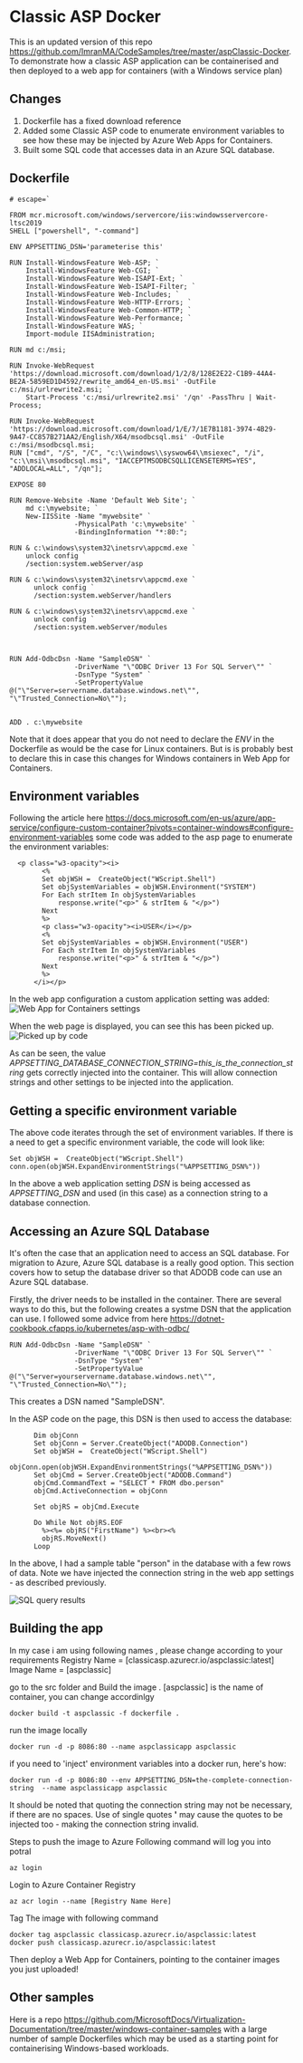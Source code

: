 # Classic ASP Docker

This is an updated version of this repo https://github.com/ImranMA/CodeSamples/tree/master/aspClassic-Docker. To demonstrate how a classic ASP application can be containerised and then deployed to a web app for containers (with a Windows service plan)


## Changes
1. Dockerfile has a fixed download reference
2. Added some Classic ASP code to enumerate environment variables to see how these may be injected by Azure Web Apps for Containers.
3. Built some SQL code that accesses data in an Azure SQL database.

## Dockerfile
```
# escape=`

FROM mcr.microsoft.com/windows/servercore/iis:windowsservercore-ltsc2019
SHELL ["powershell", "-command"]

ENV APPSETTING_DSN='parameterise this'

RUN Install-WindowsFeature Web-ASP; `
    Install-WindowsFeature Web-CGI; `
    Install-WindowsFeature Web-ISAPI-Ext; `
    Install-WindowsFeature Web-ISAPI-Filter; `
    Install-WindowsFeature Web-Includes; `
    Install-WindowsFeature Web-HTTP-Errors; `
    Install-WindowsFeature Web-Common-HTTP; `
    Install-WindowsFeature Web-Performance; `
    Install-WindowsFeature WAS; `
    Import-module IISAdministration;

RUN md c:/msi;

RUN Invoke-WebRequest 'https://download.microsoft.com/download/1/2/8/128E2E22-C1B9-44A4-BE2A-5859ED1D4592/rewrite_amd64_en-US.msi' -OutFile c:/msi/urlrewrite2.msi; `
    Start-Process 'c:/msi/urlrewrite2.msi' '/qn' -PassThru | Wait-Process;

RUN Invoke-WebRequest 'https://download.microsoft.com/download/1/E/7/1E7B1181-3974-4B29-9A47-CC857B271AA2/English/X64/msodbcsql.msi' -OutFile c:/msi/msodbcsql.msi; 
RUN ["cmd", "/S", "/C", "c:\\windows\\syswow64\\msiexec", "/i", "c:\\msi\\msodbcsql.msi", "IACCEPTMSODBCSQLLICENSETERMS=YES", "ADDLOCAL=ALL", "/qn"];

EXPOSE 80

RUN Remove-Website -Name 'Default Web Site'; `
    md c:\mywebsite; `
    New-IISSite -Name "mywebsite" `
                -PhysicalPath 'c:\mywebsite' `
                -BindingInformation "*:80:";

RUN & c:\windows\system32\inetsrv\appcmd.exe `
    unlock config `
    /section:system.webServer/asp

RUN & c:\windows\system32\inetsrv\appcmd.exe `
      unlock config `
      /section:system.webServer/handlers

RUN & c:\windows\system32\inetsrv\appcmd.exe `
      unlock config `
      /section:system.webServer/modules
	  
	  	  

RUN Add-OdbcDsn -Name "SampleDSN" `
                -DriverName "\"ODBC Driver 13 For SQL Server\"" `
                -DsnType "System" ` 
                -SetPropertyValue @("\"Server=servername.database.windows.net\"", "\"Trusted_Connection=No\"");


ADD . c:\mywebsite
```
Note that it does appear that you do not need to declare the *ENV* in the Dockerfile as would be the case for Linux containers. But is is probably best to declare this in case this changes for Windows containers in Web App for Containers.

## Environment variables
Following the article here https://docs.microsoft.com/en-us/azure/app-service/configure-custom-container?pivots=container-windows#configure-environment-variables some code was added to the asp page to enumerate the environment variables:

```
  <p class="w3-opacity"><i>
        <%
        Set objWSH =  CreateObject("WScript.Shell")
        Set objSystemVariables = objWSH.Environment("SYSTEM")
        For Each strItem In objSystemVariables
            response.write("<p>" & strItem & "</p>")
        Next
        %>
        <p class="w3-opacity"><i>USER</i></p>
        <%
        Set objSystemVariables = objWSH.Environment("USER")
        For Each strItem In objSystemVariables
            response.write("<p>" & strItem & "</p>")
        Next
        %>
      </i></p>
```

In the web app configuration a custom application setting was added:
![Web App for Containers settings](https://github.com/jometzg/classicaspdocker/blob/master/appsettings.png)

When the web page is displayed, you can see this has been picked up.
![Picked up by code](https://github.com/jometzg/classicaspdocker/blob/master/onpage.png)

As can be seen, the value _APPSETTING_DATABASE_CONNECTION_STRING=this_is_the_connection_string_ gets correctly injected into the container. This will allow connection strings and other settings to be injected into the application. 

## Getting a specific environment variable

The above code iterates through the set of environment variables. If there is a need to get a specific environment variable, the code will look like:

```
Set objWSH =  CreateObject("WScript.Shell")
conn.open(objWSH.ExpandEnvironmentStrings("%APPSETTING_DSN%"))
```
In the above a web application setting *DSN* is being accessed as *APPSETTING_DSN* and used (in this case) as a connection string to a database connection.

## Accessing an Azure SQL Database
It's often the case that an application need to access an SQL database. For migration to Azure, Azure SQL database is a really good option. This section covers how to setup the database driver so that ADODB code can use an Azure SQL database.

Firstly, the driver needs to be installed in the container. There are several ways to do this, but the following creates a systme DSN that the application can use. I followed some advice from here https://dotnet-cookbook.cfapps.io/kubernetes/asp-with-odbc/
```
RUN Add-OdbcDsn -Name "SampleDSN" `
                -DriverName "\"ODBC Driver 13 For SQL Server\"" `
                -DsnType "System" ` 
                -SetPropertyValue @("\"Server=yourservername.database.windows.net\"", "\"Trusted_Connection=No\"");
```
This creates a DSN named "SampleDSN".

In the ASP code on the page, this DSN is then used to access the database:
```
      Dim objConn
      Set objConn = Server.CreateObject("ADODB.Connection")
      Set objWSH =  CreateObject("WScript.Shell")
      objConn.open(objWSH.ExpandEnvironmentStrings("%APPSETTING_DSN%"))
      Set objCmd = Server.CreateObject("ADODB.Command")
      objCmd.CommandText = "SELECT * FROM dbo.person"
      objCmd.ActiveConnection = objConn

      Set objRS = objCmd.Execute

      Do While Not objRS.EOF
        %><%= objRS("FirstName") %><br><%
        objRS.MoveNext()
      Loop
```
In the above, I had a sample table "person" in the database with a few rows of data. Note we have injected the connection string in the web app settings - as described previously.

![SQL query results](https://github.com/jometzg/classicaspdocker/blob/master/sqlresults.png)

## Building the app
In my case i am using following names , please change according to your requirements
Registry Name  = [classicasp.azurecr.io/aspclassic:latest]
Image Name = [aspclassic]

go to the src folder and Build the image . [aspclassic] is the name of container, you can change accordinlgy
```
docker build -t aspclassic -f dockerfile .
```
run the image locally
```
docker run -d -p 8086:80 --name aspclassicapp aspclassic
```

if you need to 'inject' environment variables into a docker run, here's how:
```
docker run -d -p 8086:80 --env APPSETTING_DSN=the-complete-connection-string  --name aspclassicapp aspclassic
```
It should be noted that quoting the connection string may not be necessary, if there are no spaces. Use of single quotes **'** may cause the quotes to be injected too - making the connection string invalid.

Steps to push the image to Azure
Following command will log you into potral
```
az login
```
Login to Azure Container Registry
```
az acr login --name [Registry Name Here]
```
Tag The image with following command
```
docker tag aspclassic classicasp.azurecr.io/aspclassic:latest
docker push classicasp.azurecr.io/aspclassic:latest
```
Then deploy a Web App for Containers, pointing to the container images you just uploaded!

## Other samples
Here is a repo https://github.com/MicrosoftDocs/Virtualization-Documentation/tree/master/windows-container-samples with a large number of sample Dockerfiles which may be used as a starting point for containerising Windows-based workloads.
